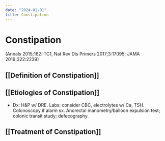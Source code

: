 ```yaml
---
date: "2024-01-01"
title: Constipation
---
```


# Constipation

(Annals 2015;162:ITC1, Nat Rev Dis Primers 2017;3:17095; JAMA 2019;322:2239)

## [[Definition of Constipation]]
## [[Etiologies of Constipation]]

* Dx: H&P w/ DRE. Labs: consider CBC, electrolytes w/ Ca, TSH. Colonoscopy if alarm sx. Anorectal manometry/balloon expulsion test; colonic transit study; defecography.

## [[Treatment of Constipation]]
